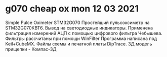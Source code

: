# g070 cheap ox mon 12 03 2021
 Simple Pulce Oximeter STM32G070
 Простейший пульсоксиметр на STM32G070KBT6. Вывод на светодиодные индикаторы. Применена фильтрация измерений АЦП с помощью цифрового фильтра Чебышева. Фильтры рассчитаны при помощи WinFilter
 Программа написана под Keil+CubeMX. Файлы схемы и печатной платы DipTrace. 3Д модель прищепки - Компас-3Д